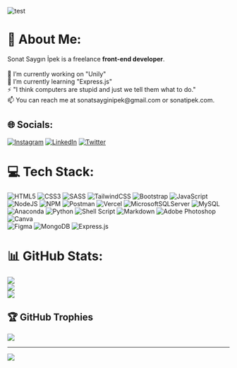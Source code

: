 ![test](https://github.com/sonatipek/sonatipek/assets/80075444/08994e9b-4d4c-4c0d-b852-c3258f4b767e)

# 💫 About Me:
<p>Sonat Saygın İpek is a freelance <b>front-end developer</b>.
<br><br>
🔭 I’m currently working on "Unily"<br>
🌱 I’m currently learning "Express.js"<br>
⚡ "I think computers are stupid and just we tell them what to do."<br>
📫 You can reach me at sonatsayginipek@gmail.com or sonatipek.com.


## 🌐 Socials:
[![Instagram](https://img.shields.io/badge/instagram-%23000000.svg?&style=for-the-badge&logo=instagram&logoColor=white)](https://instagram.com/sonatipek)
[![LinkedIn](https://img.shields.io/badge/linkedin-%231E77B5.svg?&style=for-the-badge&logo=linkedin&logoColor=white)](https://linkedin.com/in/sonatipek)
[![Twitter](https://img.shields.io/badge/twitter-%2300acee.svg?&style=for-the-badge&logo=twitter&logoColor=white)](https://twitter.com/sonatipek) 

# 💻 Tech Stack:
![HTML5](https://img.shields.io/badge/html5-%23E34F26.svg?style=for-the-badge&logo=html5&logoColor=white)
![CSS3](https://img.shields.io/badge/css3-%231572B6.svg?style=for-the-badge&logo=css3&logoColor=white)
![SASS](https://img.shields.io/badge/SASS-hotpink.svg?style=for-the-badge&logo=SASS&logoColor=white)
![TailwindCSS](https://img.shields.io/badge/tailwindcss-%2338B2AC.svg?style=for-the-badge&logo=tailwind-css&logoColor=white)
![Bootstrap](https://img.shields.io/badge/bootstrap-%23563D7C.svg?style=for-the-badge&logo=bootstrap&logoColor=white)
![JavaScript](https://img.shields.io/badge/javascript-%23323330.svg?style=for-the-badge&logo=javascript&logoColor=%23F7DF1E) 
![NodeJS](https://img.shields.io/badge/node.js-6DA55F?style=for-the-badge&logo=node.js&logoColor=white)
![NPM](https://img.shields.io/badge/NPM-%23000000.svg?style=for-the-badge&logo=npm&logoColor=white) 
![Postman](https://img.shields.io/badge/Postman-FF6C37?style=for-the-badge&logo=postman&logoColor=white)
![Vercel](https://img.shields.io/badge/vercel-%23000000.svg?style=for-the-badge&logo=vercel&logoColor=white)
![MicrosoftSQLServer](https://img.shields.io/badge/Microsoft%20SQL%20Sever-CC2927?style=for-the-badge&logo=microsoft%20sql%20server&logoColor=white)
![MySQL](https://img.shields.io/badge/mysql-%2300f.svg?style=for-the-badge&logo=mysql&logoColor=white)
![Anaconda](https://img.shields.io/badge/Anaconda-%2344A833.svg?style=for-the-badge&logo=anaconda&logoColor=white)
![Python](https://img.shields.io/badge/python-3670A0?style=for-the-badge&logo=python&logoColor=ffdd54) 
![Shell Script](https://img.shields.io/badge/shell_script-%23121011.svg?style=for-the-badge&logo=gnu-bash&logoColor=white)
![Markdown](https://img.shields.io/badge/markdown-%23000000.svg?style=for-the-badge&logo=markdown&logoColor=white) 
![Adobe Photoshop](https://img.shields.io/badge/adobephotoshop-%2331A8FF.svg?style=for-the-badge&logo=adobephotoshop&logoColor=white) 
![Canva](https://img.shields.io/badge/Canva-%2300C4CC.svg?style=for-the-badge&logo=Canva&logoColor=white) 	
![Figma](https://img.shields.io/badge/figma-%23F24E1E.svg?style=for-the-badge&logo=figma&logoColor=white)
![MongoDB](https://img.shields.io/badge/MongoDB-%234ea94b.svg?style=for-the-badge&logo=mongodb&logoColor=white) 
![Express.js](https://img.shields.io/badge/express.js-%23404d59.svg?style=for-the-badge&logo=express&logoColor=%2361DAFB)

# 📊 GitHub Stats:
![](https://github-readme-stats.vercel.app/api?username=sonatipek&theme=prussian&hide_border=true&include_all_commits=false&count_private=true)<br/>
![](https://github-readme-streak-stats.herokuapp.com/?user=sonatipek&theme=prussian&hide_border=true)<br/>
![](https://github-readme-stats.vercel.app/api/top-langs/?username=sonatipek&theme=prussian&hide_border=true&include_all_commits=true&count_private=true&layout=compact)

## 🏆 GitHub Trophies
![](https://github-profile-trophy.vercel.app/?username=sonatipek&theme=onedark&no-frame=false&no-bg=true&margin-w=4)

---
[![](https://visitcount.itsvg.in/api?id=sonatipek&label=Profile%20Views&color=6&icon=6&pretty=true)](https://visitcount.itsvg.in)

<!-- Proudly created with GPRM ( https://gprm.itsvg.in ) -->
